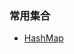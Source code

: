 ### 常用集合
- [HashMap](https://github.com/changeandlove/java-base_core/tree/master/docs/collections/HashMap.md)